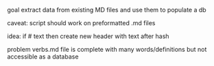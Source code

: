goal 
extract data from existing MD files and use them to populate a db

caveat: 
script should work on preformatted .md files

idea:
if # text
then create new header with text after hash

problem
verbs.md file is complete with many words/definitions but not accessible as a database